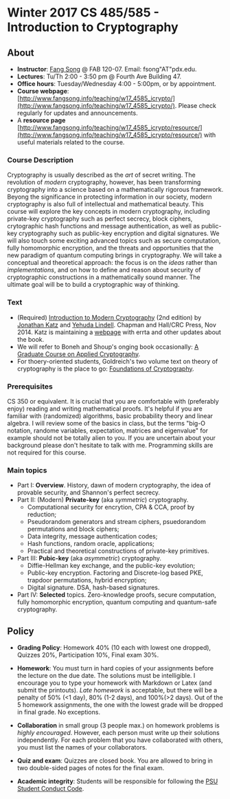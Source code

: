# Winter 2017 CS 485/585 - Introduction to Cryptography

## About

*  **Instructor**: [Fang Song](http://www.fangsong.info) @ FAB 120-07. Email: fsong"AT"pdx.edu.
*  **Lectures**: Tu/Th 2:00 - 3:50 pm @ Fourth Ave Building 47.
*  **Office hours**: Tuesday/Wednesday 4:00 - 5:00pm, or by appointment. 
*  **Course webpage**: [http://www.fangsong.info/teaching/w17_4585_icrypto/](http://www.fangsong.info/teaching/w17_4585_icrypto/). Please check regularly for updates and announcements.
* A **resource page** [http://www.fangsong.info/teaching/w17_4585_icrypto/resource/](http://www.fangsong.info/teaching/w17_4585_icrypto/resource/) with useful materials related to the course. 

### Course Description

Cryptography is usually described as the _art_ of secret writing. The
revolution of _modern_ cryptography, however, has been transforming
cryptography into a science based on a mathematically rigorous
framework. Beyong the significance in protecting information in our
society, modern cryptography is also full of intellectual and
mathematical beauty. This course will explore the key concepts in
modern cryptography, including private-key cryptography such as
perfect secrecy, block ciphers, crytographic hash functions and
message authentication, as well as public-key cryptography such as
public-key encryption and digital signatures. We will also touch some
exciting advanced topics such as secure computation, fully homomorphic
encryption, and the threats and opportunities that the new paradigm of
quantum computing brings in cryptography. We will take a conceptual
and theoretical approach: the focus is on the _ideas_ rather than
_implementations_, and on how to define and reason about security of
cryptographic constructions in a mathematically sound manner. The
ultimate goal will be to build a cryptographic way of thinking.

### Text

* (Required) [Introduction to Modern
Cryptography](http://www.cs.umd.edu/~jkatz/imc.html)
(2nd edition) by [Jonathan
Katz](http://www.cs.umd.edu/~jkatz) and [Yehuda
Lindell](http://u.cs.biu.ac.il/~lindell/).  Chapman
and Hall/CRC Press, Nov 2014. Katz is maintaining a
[webpage](http://www.cs.umd.edu/~jkatz/imc.html) with
errta and other updates about the book.
* We will refer to Boneh and Shoup's onging book occasionally:
[A Graduate Course on Applied Cryptography](https://crypto.stanford.edu/~dabo/cryptobook/).
* For thoery-oriented students, Goldreich's two volume text on theory
  of cryptography is the place to go: [Foundations of
  Cryptography](http://www.wisdom.weizmann.ac.il/~oded/foc-book.html).


### Prerequisites

CS 350 or equivalent. It is crucial that you are comfortable with
(preferably enjoy) reading and writing mathematical proofs. It's
helpful if you are familiar with (randomized) algorithms, basic
probability theory and linear algebra. I will review some of the
basics in class, but the terms "big-O notation, randome variables,
expectation, matrices and eigenvalue" for example should not be
totally alien to you. If you are uncertain about your background
please don't hesitate to talk with me. Programming skills are not
required for this course.

### Main topics

* Part I: **Overview**. History, dawn of modern cryptography, the idea of provable
security, and Shannon's perfect secrecy.
* Part II: (Modern) **Private-key** (aka _symmetric_) cryptography.
    * Computational security for encrytion, CPA & CCA, proof by reduction;
    * Pseudorandom generators and stream ciphers, psuedorandom permutations and block ciphers;
    * Data integrity, message authentication codes; 
    * Hash functions, random oracle, applications;
    * Practical and theoretical constructions of private-key primitives.
* Part III: **Pubic-key** (aka _asymmetric_) cryptography.
    * Diffie-Hellman key exchange, and the public-key evolution;
    * Public-key encryption. Factoring and Discrete-log based PKE, trapdoor permutations, hybrid encryption;
    * Digital signature. DSA, hash-based signatures. 
* Part IV: **Selected** topics. Zero-knowledge proofs, secure computation, fully homomorphic encryption, quantum computing and quantum-safe cryptography. 

## Policy


* **Grading Policy**: Homework 40% (10 each with lowest one dropped),
     Quizzes 20%, Participation 10%, Final exam 30%.

* **Homework**: You must turn in hard copies of your assignments
     before the lecture on the due date. The solutions must be
     intelligible. I encourage you to type your homework with Markdown
     or Latex (and submit the printouts). _Late homework_ is
     acceptable, but there will be a penalty of 50% (<1 day), 80% (1-2
     days), and 100%(>2 days). Out of the 5 homework assignments, the
     one with the lowest grade will be dropped in final grade. No
     exceptions.

* **Collaboration** in small group (3 people max.) on homework
     problems is _highly encouraged_. However, each person must write
     up their solutions independently. For each problem that you have
     collaborated with others, you must list the names of your
     collaborators.

* **Quiz and exam**: Quizzes are closed book. You are allowed to bring
    in two double-sided pages of notes for the final exam.

*  **Academic integrity**: Students will be responsible for following the [PSU Student Conduct Code](http://www.pdx.edu/dos/codeofconduct). 



